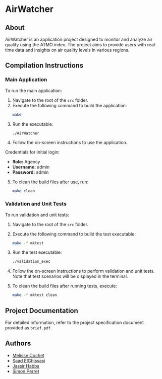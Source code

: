 # AirWatcher

## About
AirWatcher is an application project designed to monitor and analyze air quality using the ATMO index. The project aims to provide users with real-time data and insights on air quality levels in various regions.

## Compilation Instructions

### Main Application

To run the main application:

1. Navigate to the root of the `src` folder.
2. Execute the following command to build the application:
    ```sh
    make
    ```
3. Run the executable:
    ```sh
    ./AirWatcher
    ```
4. Follow the on-screen instructions to use the application.

Credentials for initial login:
- **Role:** Agency
- **Username:** admin
- **Password:** admin

5. To clean the build files after use, run:
    ```sh
    make clean
    ```

### Validation and Unit Tests

To run validation and unit tests:

1. Navigate to the root of the `src` folder.
2. Execute the following command to build the test executable:
    ```sh
    make -f mktest
    ```
3. Run the test executable:
    ```sh
    ./validation_exec
    ```
4. Follow the on-screen instructions to perform validation and unit tests. Note that test scenarios will be displayed in the terminal.

5. To clean the build files after running tests, execute:
    ```sh
    make -f mktest clean
    ```

## Project Documentation
For detailed information, refer to the project specification document provided as `brief.pdf`.

## Authors
- [Melisse Cochet](https://github.com/melissecochet)
- [Saad ElGhissasi](https://github.com/saadelg12)
- [Jassir Habba](https://github.com/Jassir69)
- [Simon Perret](https://github.com/smnpp)

